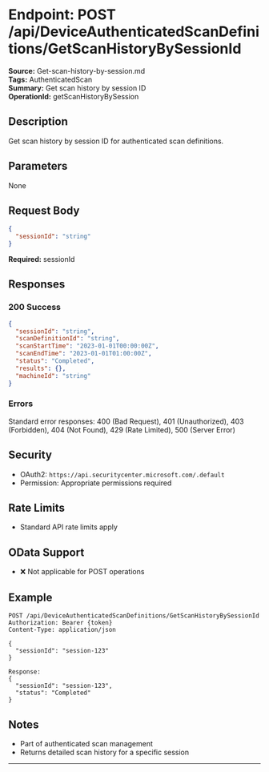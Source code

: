# Endpoint: POST /api/DeviceAuthenticatedScanDefinitions/GetScanHistoryBySessionId

**Source:** Get-scan-history-by-session.md  
**Tags:** AuthenticatedScan  
**Summary:** Get scan history by session ID  
**OperationId:** getScanHistoryBySession

## Description
Get scan history by session ID for authenticated scan definitions.

## Parameters
None

## Request Body
```json
{
  "sessionId": "string"
}
```
**Required:** sessionId

## Responses
### 200 Success
```json
{
  "sessionId": "string",
  "scanDefinitionId": "string",
  "scanStartTime": "2023-01-01T00:00:00Z",
  "scanEndTime": "2023-01-01T01:00:00Z",
  "status": "Completed",
  "results": {},
  "machineId": "string"
}
```

### Errors
Standard error responses: 400 (Bad Request), 401 (Unauthorized), 403 (Forbidden), 404 (Not Found), 429 (Rate Limited), 500 (Server Error)

## Security
- OAuth2: `https://api.securitycenter.microsoft.com/.default`
- Permission: Appropriate permissions required

## Rate Limits
- Standard API rate limits apply

## OData Support
- ❌ Not applicable for POST operations

## Example
```http
POST /api/DeviceAuthenticatedScanDefinitions/GetScanHistoryBySessionId
Authorization: Bearer {token}
Content-Type: application/json

{
  "sessionId": "session-123"
}

Response:
{
  "sessionId": "session-123",
  "status": "Completed"
}
```

## Notes
- Part of authenticated scan management
- Returns detailed scan history for a specific session

---
